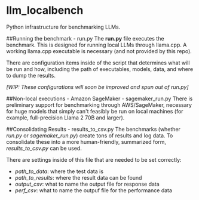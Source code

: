 # llm_localbench
Python infrastructure for benchmarking LLMs.

##Running the benchmark - run.py
The **run.py** file executes the benchmark. This is designed for running local LLMs through llama.cpp. A working llama.cpp executable is necessary (and not provided by this repo).

There are configuration items inside of the script that determines what will be run and how, including the path of executables, models, data, and where to dump the results.


*[WIP: These configurations will soon be improved and spun out of run.py]*


##Non-local executions - Amazon SageMaker - sagemaker_run.py
There is preliminary support for benchmarking through AWS/SageMaker, necessary for huge models that simply can't feasibly be run on local machines (for example, full-precision Llama 2 70B and larger).


##Consolidating Results - results_to_csv.py
The benchmarks (whether *run.py* or *sagemaker_run.py*) create tons of results and log data. To consolidate these into a more human-friendly, summarized form, *results_to_csv.py* can be used.

There are settings inside of this file that are needed to be set correctly:
- *path_to_data*: where the test data is
- *path_to_results*: where the result data can be found
- *output_csv*: what to name the output file for response data
- *perf_csv*: what to name the outpuf file for the performance data
    